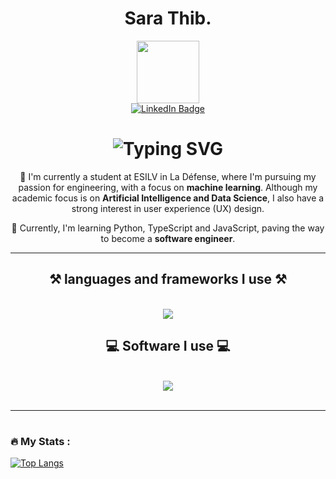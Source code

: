 <div id="header" align="center">
  <h1>Sara Thib. </h1>
  <img src="https://media.giphy.com/media/v1.Y2lkPTc5MGI3NjExYWpoc2h4aWExajY4MGo1b2poMzlzeGVxN2dwbnFjN25qajhvMWZ6YiZlcD12MV9pbnRlcm5hbF9naWZfYnlfaWQmY3Q9Zw/4GWmvKBiml8vPQUchI/giphy.gif" width="100"/>
</div>


<div id="badges" align="center">
  <a href="https://www.linkedin.com/in/sara-thibierge-6092471bb/" target="_blank">
    <img src="https://img.shields.io/badge/LinkedIn-blue?style=for-the-badge&logo=linkedin&logoColor=white" alt="LinkedIn Badge"/>
  </a>
</div>


<h1 align="center">
    <img src="https://readme-typing-svg.herokuapp.com?font=Montserra&weight=500&pause=1000&color=C961E8&center=true&random=false&width=435&lines=Welcome+on+my+profile!" alt="Typing SVG" /></a>
    <br>
</h1>

<div align="center">
 
👋 I'm currently a student at ESILV in La Défense, where I'm pursuing my passion for engineering, with a focus on **machine learning**. Although my academic focus is on **Artificial Intelligence and Data Science**, I also have a strong interest in user experience (UX) design. 

🌱 Currently, I'm learning Python, TypeScript and JavaScript, paving the way to become a **software engineer**.

</div>

<hr/>

<h2 align="center">⚒️ languages and frameworks I use ⚒️</h2>
<br/>
<div align="center">
    <img src="https://skillicons.dev/icons?i=next,react,js,ts,py,c,cs,r" /><br>
</div>

<h2 align="center">💻 Software I use 💻</h2>
<br/>
<div align="center">
    <img src="https://skillicons.dev/icons?i=docker,blender,figma,unity,discord,ps,pr,ai,id" /><br>
</div>
<br/>
<hr/>


<h1></h1>

### :fire: My Stats :

[![Top Langs](https://github-readme-stats.vercel.app/api/top-langs/?username=ThibSara&layout=compact&theme=vision-friendly-dark)](https://github.com/anuraghazra/github-readme-stats)

